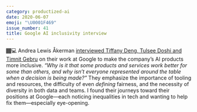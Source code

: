 ```yaml
---
category: productized-ai
date: 2020-06-07
emoji: "\U0001F469"
issue_number: 41
title: Google AI inclusivity interview
---
```


🏾‍💻 Andrea Lewis Åkerman [interviewed Tiffany Deng, Tulsee Doshi and Timnit Gebru](https://blog.google/technology/ai/googlers-leading-machine-learning-fairness/?utm_campaign=Dynamically%20Typed&utm_medium=email&utm_source=Revue%20newsletter) on their work at Google to make the company’s AI products more inclusive.
_“Why is it that some products and services work better for some than others, and why isn’t everyone represented around the table when a decision is being made?”_ They emphasize the importance of tooling and resources, the difficulty of even _defining_ fairness, and the necessity of diversity in both data and teams.
I found their journeys toward their positions at Google—each noticing inequalities in tech and wanting to help fix them—especially eye-opening.